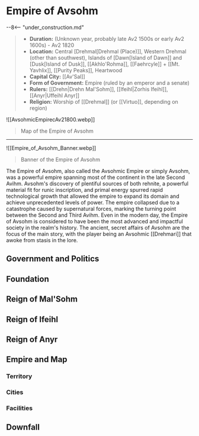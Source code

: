 # Empire of Avsohm

--8<-- "under_construction.md"

> - **Duration:** (Unknown year, probably late Av2 1500s or early Av2 1600s) - Av2 1820
> - **Location:** Central [Drehmal[Drehmal (Place)]], Western Drehmal (other than southwest), Islands of [Dawn[Island of Dawn]] and [Dusk[Island of Dusk]], [[Akhlo'Rohma]], [[Faehrcyle]] + [[Mt. Yavhlix]], [[Purity Peaks]], Heartwood
> - **Capital City:** [[Av'Sal]]
> - **Form of Government:** Empire (ruled by an emperor and a senate)
> - **Rulers:** [[Drehn|Drehn Mal'Sohm]], [[Ifeihl|Zorhis Ifeihl]], [[Anyr|Uffeihl Anyr]]
> - **Religion:** Worship of [[Drehmal]] (or [[Virtuo]], depending on region)

![[AvsohmicEmpirecAv21800.webp]]
> Map of the Empire of Avsohm
***
![[Empire_of_Avsohm_Banner.webp]]
> Banner of the Empire of Avsohm

The Empire of Avsohm, also called the Avsohmic Empire or simply Avsohm, was a powerful empire spanning most of the continent in the late Second Avihm. Avsohm's discovery of plentiful sources of both rehnite, a powerful material fit for runic inscription, and primal energy spurred rapid technological growth that allowed the empire to expand its domain and achieve unprecedented levels of power. The empire collapsed due to a catastrophe caused by supernatural forces, marking the turning point between the Second and Third Avihm. Even in the modern day, the Empire of Avsohm is considered to have been the most advanced and impactful society in the realm's history. The ancient, secret affairs of Avsohm are the focus of the main story, with the player being an Avsohmic [[Drehmari]] that awoke from stasis in the lore.

## Government and Politics

## Foundation

## Reign of Mal'Sohm

## Reign of Ifeihl

## Reign of Anyr

## Empire and Map

### Territory

### Cities

### Facilities

## Downfall

